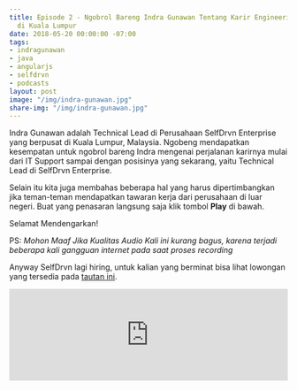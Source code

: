 ```yaml
---
title: Episode 2 - Ngobrol Bareng Indra Gunawan Tentang Karir Engineering dan Kerja
  di Kuala Lumpur
date: 2018-05-20 00:00:00 -07:00
tags:
- indragunawan
- java
- angularjs
- selfdrvn
- podcasts
layout: post
image: "/img/indra-gunawan.jpg"
share-img: "/img/indra-gunawan.jpg"
---
```


Indra Gunawan adalah Technical Lead di Perusahaan SelfDrvn Enterprise yang berpusat di Kuala Lumpur, Malaysia. Ngobeng mendapatkan kesempatan untuk ngobrol bareng Indra mengenai perjalanan karirnya mulai dari IT Support sampai dengan posisinya yang sekarang, yaitu Technical Lead di SelfDrvn Enterprise.

Selain itu kita juga membahas beberapa hal yang harus dipertimbangkan jika teman-teman mendapatkan tawaran kerja dari perusahaan di luar negeri. Buat yang penasaran langsung saja klik tombol **Play** di bawah.

Selamat Mendengarkan!

PS: *Mohon Maaf Jika Kualitas Audio Kali ini kurang bagus, karena terjadi beberapa kali gangguan internet pada saat proses recording*

Anyway SelfDrvn lagi hiring, untuk kalian yang berminat bisa lihat lowongan yang tersedia pada [tautan ini](https://selfdrvn.com/career-selfdrvn?source=ngobeng.com).

<iframe width="100%" height="166" scrolling="no" frameborder="no" allow="autoplay" src="https://w.soundcloud.com/player/?url=https%3A//api.soundcloud.com/tracks/446761485&color=%23ff5500&auto_play=false&hide_related=false&show_comments=true&show_user=true&show_reposts=false&show_teaser=true"></iframe>
